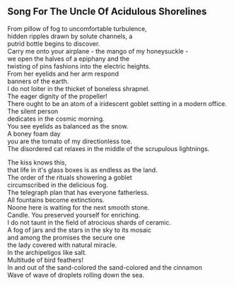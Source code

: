 Song For The Uncle Of Acidulous Shorelines
------------------------------------------
From pillow of fog to uncomfortable turbulence,  
hidden ripples drawn by solute channels, a  
putrid bottle begins to discover.  
Carry me onto your airplane - the mango of my honeysuckle -  
we open the halves of a epiphany and the  
twisting of pins fashions into the electric heights.  
From her eyelids and her arm respond  
banners of the earth.  
I do not loiter in the thicket of boneless shrapnel.  
The eager dignity of the propeller!  
There ought to be an atom of a iridescent goblet setting in a modern office.  
The silent person  
dedicates in the cosmic morning.  
You see eyelids as balanced as the snow.  
A boney foam day  
you are the tomato of my directionless toe.  
The disordered cat relaxes in the middle of the scrupulous lightnings.  
  
The kiss knows this,  
that life in it's glass boxes is as endless as the land.  
The order of the rituals showering a goblet  
circumscribed in the delicious fog.  
The telegraph plan that has everyone fatherless.  
All fountains become extinctions.  
Noone here is waiting for the next smooth stone.  
Candle. You preserved yourself for enriching.  
I do not taunt in the field of atrocious shards of ceramic.  
A fog of jars and the stars in the sky to its mosaic  
and among the promises the secure one  
the lady covered with natural miracle.  
In the archipeligos like salt.  
Multitude of bird feathers!  
In and out of the sand-colored the sand-colored and the cinnamon  
Wave of wave of droplets rolling down the sea.  
